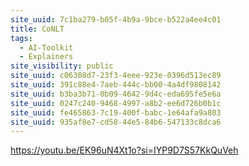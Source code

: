 ```yaml
---
site_uuid: 7c1ba279-b05f-4b9a-9bce-b522a4ee4c01
title: CoNLT
tags:
  - AI-Toolkit
  - Explainers
site_visibility: public
site_uuid: c06308d7-23f3-4eee-923e-0396d513ec89
site_uuid: 391c88e4-7aeb-444c-bb00-4a4df9808142
site_uuid: b3ba3b71-0b09-4642-9d4c-eda695fe5e6a
site_uuid: 0247c240-9468-4997-a8b2-ee6d726b0b1c
site_uuid: fe465863-7c19-400f-babc-1e64afa9a803
site_uuid: 935af8e7-cd58-44e5-84b6-547133c8dca6
---
```


https://youtu.be/EK96uN4Xt1o?si=IYP9D7S57KkQuVeh